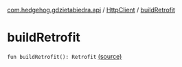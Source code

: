 [com.hedgehog.gdzietabiedra.api](../index.md) / [HttpClient](index.md) / [buildRetrofit](./build-retrofit.md)

# buildRetrofit

`fun buildRetrofit(): Retrofit` [(source)](https://github.com/asvid/GdzieTaBiedra/tree/master/app/src/main/java/com/hedgehog/gdzietabiedra/api/HttpClient.kt#L18)